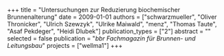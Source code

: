 +++
title = "Untersuchungen zur Reduzierung biochemischer Brunnenalterung"
date = 2009-01-01
authors = ["schwarzmueller", "Oliver Thronicker", "Ulrich Szewzyk", "Ulrike Maiwald", "menz", "Thomas Taute", "Asaf Pekdeger", "Heidi Dlubek"]
publication_types = ["2"]
abstract = ""
selected = false
publication = "*bbr Fachmagazin für Brunnen- und Leitungsbau*"
projects = ["wellma1"]
+++

